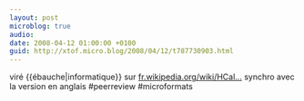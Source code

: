 ```yaml
---
layout: post
microblog: true
audio: 
date: 2008-04-12 01:00:00 +0100
guid: http://xtof.micro.blog/2008/04/12/t787730903.html
---
```

viré &#123;&#123;ébauche|informatique}} sur [fr.wikipedia.org/wiki/HCal...](http://fr.wikipedia.org/wiki/HCalendar) synchro avec la version en anglais #peerreview #microformats
